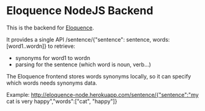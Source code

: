 Eloquence NodeJS Backend
========================

This is the backend for <a href="https://github.com/Almouro/eloquence-mobile">Eloquence</a>.

It provides a single API /sentence/{"sentence": sentence, words:[word1..wordn]}
to retrieve:
  - synonyms for word1 to wordn 
  - parsing for the sentence (which word is noun, verb...)
  
The Eloquence frontend stores words synonyms locally, so it can specify which words needs synonyms data.
  
Example: http://eloquence-node.herokuapp.com/sentence/{"sentence":"my cat is very happy","words":["cat", "happy"]}
